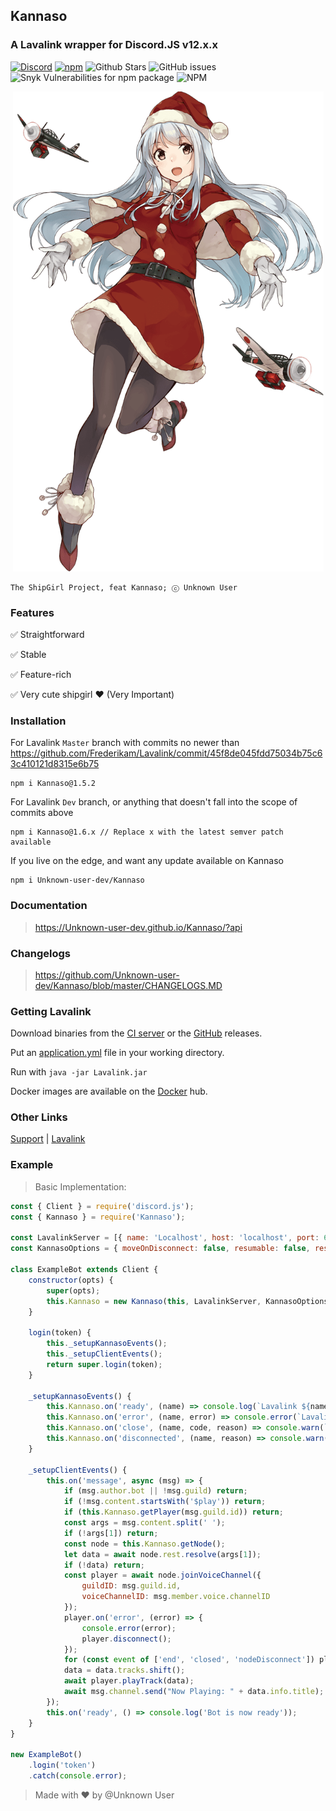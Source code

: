 ## Kannaso
### A Lavalink wrapper for Discord.JS v12.x.x
[![Discord](https://img.shields.io/discord/423116740810244097?style=flat-square)](https://discordapp.com/invite/FVqbtGu)
[![npm](https://img.shields.io/npm/v/Kannaso?style=flat-square)](https://www.npmjs.com/package/Kannaso)
![Github Stars](https://img.shields.io/github/stars/Unknown-user-dev/Kannaso?style=flat-square)
![GitHub issues](https://img.shields.io/github/issues-raw/Unknown-user-dev/Kannaso?style=flat-square)
![Snyk Vulnerabilities for npm package](https://img.shields.io/snyk/vulnerabilities/npm/Kannaso?style=flat-square) 
![NPM](https://img.shields.io/npm/l/Kannaso?style=flat-square)

<p align="center">
  <img width="497" height="768" alt="Kannaso" src="https://github.com/Unknown-user-dev/Kannaso/blob/main/assets/cover.png"></img>
</p>

```
The ShipGirl Project, feat Kannaso; ⓒ Unknown User
```

### Features

✅ Straightforward

✅ Stable

✅ Feature-rich

✅ Very cute shipgirl ❤ (Very Important)

### Installation

For Lavalink `Master` branch with commits no newer than https://github.com/Frederikam/Lavalink/commit/45f8de045fdd75034b75c63c410121d8315e6b75
```
npm i Kannaso@1.5.2
```
For Lavalink `Dev` branch, or anything that doesn't fall into the scope of commits above
```
npm i Kannaso@1.6.x // Replace x with the latest semver patch available
```
If you live on the edge, and want any update available on Kannaso
```
npm i Unknown-user-dev/Kannaso
```

### Documentation

> https://Unknown-user-dev.github.io/Kannaso/?api

### Changelogs

> https://github.com/Unknown-user-dev/Kannaso/blob/master/CHANGELOGS.MD

### Getting Lavalink

Download binaries from the [CI server](https://ci.fredboat.com/viewLog.html?buildId=lastSuccessful&buildTypeId=Lavalink_Build&tab=artifacts&guest=1) or the [GitHub](https://github.com/Frederikam/Lavalink/releases) releases.

Put an [application.yml](https://github.com/Frederikam/Lavalink/blob/master/LavalinkServer/application.yml.example) file in your working directory.

Run with `java -jar Lavalink.jar`

Docker images are available on the [Docker](https://hub.docker.com/r/fredboat/lavalink/) hub.

### Other Links

[Support](https://discord.gg/FVqbtGu) | [Lavalink](https://github.com/Frederikam/Lavalink)

### Example

> Basic Implementation:

```js
const { Client } = require('discord.js');
const { Kannaso } = require('Kannaso');

const LavalinkServer = [{ name: 'Localhost', host: 'localhost', port: 6969, auth: 'big_weeb' }];
const KannasoOptions = { moveOnDisconnect: false, resumable: false, resumableTimeout: 30, reconnectTries: 2, restTimeout: 10000 };

class ExampleBot extends Client {
    constructor(opts) {
        super(opts);
        this.Kannaso = new Kannaso(this, LavalinkServer, KannasoOptions);
    }

    login(token) {
        this._setupKannasoEvents();
        this._setupClientEvents();
        return super.login(token);
    }

    _setupKannasoEvents() {
        this.Kannaso.on('ready', (name) => console.log(`Lavalink ${name}: Ready!`));
        this.Kannaso.on('error', (name, error) => console.error(`Lavalink ${name}: Error Caught,`, error));
        this.Kannaso.on('close', (name, code, reason) => console.warn(`Lavalink ${name}: Closed, Code ${code}, Reason ${reason || 'No reason'}`));
        this.Kannaso.on('disconnected', (name, reason) => console.warn(`Lavalink ${name}: Disconnected, Reason ${reason || 'No reason'}`));
    }

    _setupClientEvents() {
        this.on('message', async (msg) => {
            if (msg.author.bot || !msg.guild) return;
            if (!msg.content.startsWith('$play')) return;
            if (this.Kannaso.getPlayer(msg.guild.id)) return;
            const args = msg.content.split(' ');
            if (!args[1]) return;
            const node = this.Kannaso.getNode();
            let data = await node.rest.resolve(args[1]);
            if (!data) return;
            const player = await node.joinVoiceChannel({
                guildID: msg.guild.id,
                voiceChannelID: msg.member.voice.channelID
            }); 
            player.on('error', (error) => {
                console.error(error);
                player.disconnect();
            });
            for (const event of ['end', 'closed', 'nodeDisconnect']) player.on(event, () => player.disconnect());
            data = data.tracks.shift();
            await player.playTrack(data); 
            await msg.channel.send("Now Playing: " + data.info.title);
        });
        this.on('ready', () => console.log('Bot is now ready'));
    }
}

new ExampleBot()
    .login('token')
    .catch(console.error);
```

> Made with ❤ by @Unknown User
